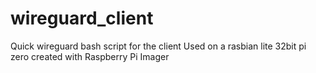 # wireguard_client
Quick wireguard bash script for the client
Used on a rasbian lite 32bit pi zero created with Raspberry Pi Imager
